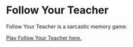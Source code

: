 # Follow Your Teacher
Follow Your Teacher is a sarcastic memory game.

[Play Follow Your Teacher here.](https://alexyixuanxu.github.io/follow-your-teacher/)
